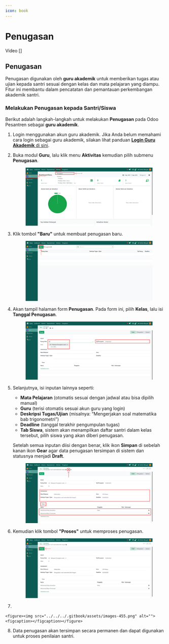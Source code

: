```yaml
---
icon: book
---
```


# Penugasan

Video \[]

## Penugasan

Penugasan digunakan oleh **guru akademik** untuk memberikan tugas atau ujian kepada santri sesuai dengan kelas dan mata pelajaran yang diampu. Fitur ini membantu dalam pencatatan dan pemantauan perkembangan akademik santri.

### Melakukan Penugasan kepada Santri/Siswa

Berikut adalah langkah-langkah untuk melakukan **Penugasan** pada Odoo Pesantren sebagai **guru akademik**.

1. Login menggunakan akun guru akademik. Jika Anda belum memahami cara login sebagai guru akademik, silakan lihat panduan [**Login Guru Akademik** di sini](../../../setup-and-konfigurasi/panduan-login/login-guru.md).
2.  Buka modul **Guru**, lalu klik menu **Aktivitas** kemudian pilih submenu **Penugasan**.

    <figure><img src="../../../.gitbook/assets/images-450.png" alt=""><figcaption></figcaption></figure>


3.  Klik tombol **"Baru"** untuk membuat penugasan baru.

    <figure><img src="../../../.gitbook/assets/images-451.png" alt=""><figcaption></figcaption></figure>


4.  Akan tampil halaman form **Penugasan**. Pada form ini, pilih **Kelas**, lalu isi **Tanggal Penugasan**.

    <figure><img src="../../../.gitbook/assets/images-452.png" alt=""><figcaption></figcaption></figure>


5.  Selanjutnya, isi inputan lainnya seperti:

    * **Mata Pelajaran** (otomatis sesuai dengan jadwal atau bisa dipilih manual)
    * **Guru** (terisi otomatis sesuai akun guru yang login)
    * **Deskripsi Tugas/Ujian** (misalnya: “Mengerjakan soal matematika bab trigonometri”)
    * **Deadline** (tanggal terakhir pengumpulan tugas)
    * **Tab Siswa**, sistem akan menampilkan daftar santri dalam kelas tersebut, pilih siswa yang akan diberi penugasan.

    Setelah semua inputan diisi dengan benar, klik ikon **Simpan** di sebelah kanan ikon **Gear** agar data penugasan tersimpan di sistem dan statusnya menjadi **Draft**.

    <figure><img src="../../../.gitbook/assets/images-453.png" alt=""><figcaption></figcaption></figure>


6.  Kemudian klik tombol **"Proses"** untuk memproses penugasan.

    <figure><img src="../../../.gitbook/assets/images-454.png" alt=""><figcaption></figcaption></figure>


7.

    <figure><img src="../../../.gitbook/assets/images-455.png" alt=""><figcaption></figcaption></figure>


8. Data penugasan akan tersimpan secara permanen dan dapat digunakan untuk proses penilaian santri.
